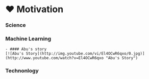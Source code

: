 # ❤ Motivation

### Science

### Machine Learning
    - #### Abu's story
    [![Abu's Story](http://img.youtube.com/vi/El4OCwR6qxo/0.jpg)](http://www.youtube.com/watch?v=El4OCwR6qxo "Abu's Story")


### Technonlogy

